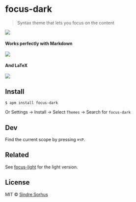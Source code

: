 # focus-dark

> Syntax theme that lets you focus on the content

![](https://github.com/sindresorhus/atom-focus-dark/raw/master/screenshot.png)

#### Works perfectly with Markdown

![](https://github.com/sindresorhus/atom-focus-dark/raw/master/screenshot-markdown.png)

#### And LaTeX

![](https://github.com/sindresorhus/atom-focus-dark/raw/master/screenshot-latex.png)


## Install

```
$ apm install focus-dark
```

Or Settings → Install → Select `Themes` → Search for `focus-dark`


## Dev

Find the current scope by pressing `⌘⌥P`.


## Related

See [focus-light](https://github.com/sindresorhus/atom-focus-light) for the light version.


## License

MIT © [Sindre Sorhus](http://sindresorhus.com)
